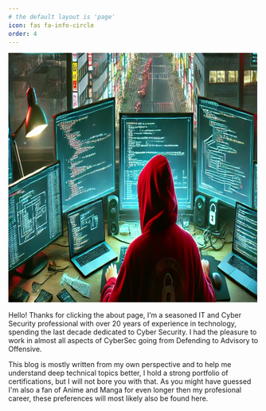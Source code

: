```yaml
---
# the default layout is 'page'
icon: fas fa-info-circle
order: 4
---
```


<img src="/assets/img/about.png" alt="Wink to my handle" width="500" height="500" />


Hello! Thanks for clicking the about page, I’m a seasoned IT and Cyber Security professional with over 20 years of experience in technology, spending the last decade dedicated to Cyber Security. I had the pleasure to work in almost all aspects of CyberSec going from Defending to Advisory to Offensive.

This blog is mostly written from my own perspective and to help me understand deep technical topics better, I hold a strong portfolio of certifications, but I will not bore you with that. As you might have guessed I'm also a fan of Anime and Manga for even longer then my profesional career, these preferences will most likely also be found here.